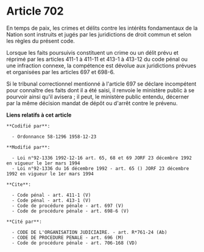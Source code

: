# Article 702

En temps de paix, les crimes et délits contre les intérêts fondamentaux de la Nation sont instruits et jugés par les
juridictions de droit commun et selon les règles du présent code. 

Lorsque les faits poursuivis constituent un crime ou un délit prévu et réprimé par les articles 411-1 à 411-11 et 413-1 à
413-12 du code pénal ou une infraction connexe, la compétence est dévolue aux juridictions prévues et organisées par les
articles 697 et 698-6. 

Si le tribunal correctionnel mentionné à l'article 697 se déclare incompétent pour connaître des faits dont il a été saisi,
il renvoie le ministère public à se pourvoir ainsi qu'il avisera ; il peut, le ministère public entendu, décerner par la même
décision mandat de dépôt ou d'arrêt contre le prévenu.

**Liens relatifs à cet article**

	**Codifié par**:

	  - Ordonnance 58-1296 1958-12-23

	**Modifié par**:

	  - Loi n°92-1336 1992-12-16 art. 65, 68 et 69 JORF 23 décembre 1992 en vigueur le 1er mars 1994
	  - Loi n°92-1336 du 16 décembre 1992 - art. 65 () JORF 23 décembre 1992 en vigueur le 1er mars 1994

	**Cite**:

	  - Code pénal - art. 411-1 (V)
	  - Code pénal - art. 413-1 (V)
	  - Code de procédure pénale - art. 697 (V)
	  - Code de procédure pénale - art. 698-6 (V)

	**Cité par**:

	  - CODE DE L'ORGANISATION JUDICIAIRE. - art. R*761-24 (Ab)
	  - CODE DE PROCEDURE PENALE - art. 696 (M)
	  - Code de procédure pénale - art. 706-168 (VD)
